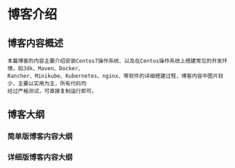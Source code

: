 
# 博客介绍
## 博客内容概述

	本篇博客的内容主要介绍安装Centos7操作系统、以及在Centos操作系统上搭建常见的开发环境，如Jdk、Maven、Docker、
    Rancher、Minikube、Kubernetes、nginx、等软件的详细搭建过程，博客内容中图片较少，主要以实用为主，所有代码均
	经过严格测试，可直接复制运行即可。
## 博客大纲
	
###	简单版博客内容大纲
<Markmap localtion="/enhance/markmap/environment/centos/centos7/centos7-outline2.html"/>

###	详细版博客内容大纲
<Markmap localtion="/enhance/markmap/environment/centos/centos7/centos7-outline3.html"/>
